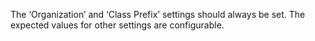 The ‘Organization’ and ‘Class Prefix’ settings should always be set. The expected values for other settings are configurable.
